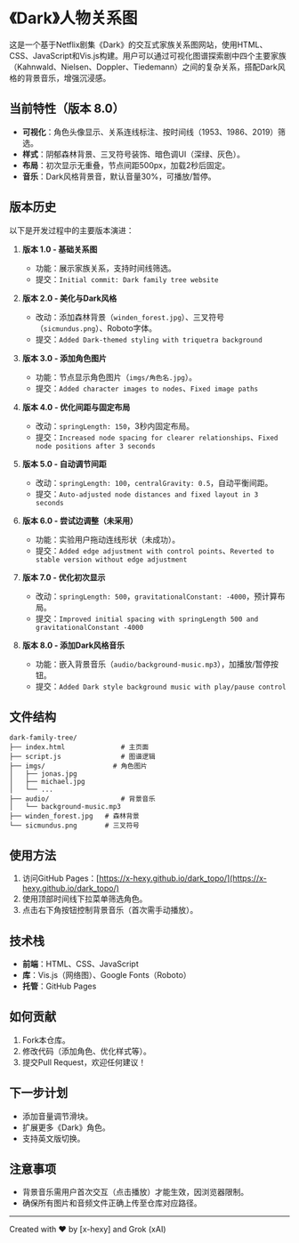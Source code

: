# 《Dark》人物关系图

这是一个基于Netflix剧集《Dark》的交互式家族关系图网站，使用HTML、CSS、JavaScript和Vis.js构建。用户可以通过可视化图谱探索剧中四个主要家族（Kahnwald、Nielsen、Doppler、Tiedemann）之间的复杂关系，搭配Dark风格的背景音乐，增强沉浸感。

## 当前特性（版本 8.0）
- **可视化**：角色头像显示、关系连线标注、按时间线（1953、1986、2019）筛选。
- **样式**：阴郁森林背景、三叉符号装饰、暗色调UI（深绿、灰色）。
- **布局**：初次显示无重叠，节点间距500px，加载2秒后固定。
- **音乐**：Dark风格背景音，默认音量30%，可播放/暂停。

## 版本历史
以下是开发过程中的主要版本演进：

1. **版本 1.0 - 基础关系图**
   - 功能：展示家族关系，支持时间线筛选。
   - 提交：`Initial commit: Dark family tree website`

2. **版本 2.0 - 美化与Dark风格**
   - 改动：添加森林背景（`winden_forest.jpg`）、三叉符号（`sicmundus.png`）、Roboto字体。
   - 提交：`Added Dark-themed styling with triquetra background`

3. **版本 3.0 - 添加角色图片**
   - 功能：节点显示角色图片（`imgs/角色名.jpg`）。
   - 提交：`Added character images to nodes`、`Fixed image paths`

4. **版本 4.0 - 优化间距与固定布局**
   - 改动：`springLength: 150`，3秒内固定布局。
   - 提交：`Increased node spacing for clearer relationships`、`Fixed node positions after 3 seconds`

5. **版本 5.0 - 自动调节间距**
   - 改动：`springLength: 100`，`centralGravity: 0.5`，自动平衡间距。
   - 提交：`Auto-adjusted node distances and fixed layout in 3 seconds`

6. **版本 6.0 - 尝试边调整（未采用）**
   - 功能：实验用户拖动连线形状（未成功）。
   - 提交：`Added edge adjustment with control points`、`Reverted to stable version without edge adjustment`

7. **版本 7.0 - 优化初次显示**
   - 改动：`springLength: 500`，`gravitationalConstant: -4000`，预计算布局。
   - 提交：`Improved initial spacing with springLength 500 and gravitationalConstant -4000`

8. **版本 8.0 - 添加Dark风格音乐**
   - 功能：嵌入背景音乐（`audio/background-music.mp3`），加播放/暂停按钮。
   - 提交：`Added Dark style background music with play/pause control`

## 文件结构
```
dark-family-tree/
├── index.html              # 主页面
├── script.js               # 图谱逻辑
├── imgs/                 # 角色图片
│   ├── jonas.jpg
│   ├── michael.jpg
│   └── ...
├── audio/                  # 背景音乐
│   └── background-music.mp3
├── winden_forest.jpg   # 森林背景
└── sicmundus.png       # 三叉符号
```

## 使用方法
1. 访问GitHub Pages：[https://x-hexy.github.io/dark_topo/](https://x-hexy.github.io/dark_topo/)
2. 使用顶部时间线下拉菜单筛选角色。
3. 点击右下角按钮控制背景音乐（首次需手动播放）。

## 技术栈
- **前端**：HTML、CSS、JavaScript
- **库**：Vis.js（网络图）、Google Fonts（Roboto）
- **托管**：GitHub Pages

## 如何贡献
1. Fork本仓库。
2. 修改代码（添加角色、优化样式等）。
3. 提交Pull Request，欢迎任何建议！

## 下一步计划
- 添加音量调节滑块。
- 扩展更多《Dark》角色。
- 支持英文版切换。

## 注意事项
- 背景音乐需用户首次交互（点击播放）才能生效，因浏览器限制。
- 确保所有图片和音频文件正确上传至仓库对应路径。

---
Created with ❤️ by [x-hexy] and Grok (xAI)

